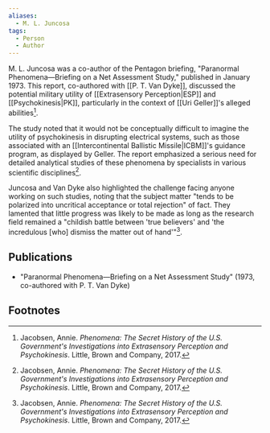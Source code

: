 ```yaml
---
aliases:
  - M. L. Juncosa
tags:
  - Person
  - Author
---
```

M. L. Juncosa was a co-author of the Pentagon briefing, "Paranormal Phenomena—Briefing on a Net Assessment Study," published in January 1973. This report, co-authored with [[P. T. Van Dyke]], discussed the potential military utility of [[Extrasensory Perception|ESP]] and [[Psychokinesis|PK]], particularly in the context of [[Uri Geller]]'s alleged abilities[^1].

The study noted that it would not be conceptually difficult to imagine the utility of psychokinesis in disrupting electrical systems, such as those associated with an [[Intercontinental Ballistic Missile|ICBM]]'s guidance program, as displayed by Geller. The report emphasized a serious need for detailed analytical studies of these phenomena by specialists in various scientific disciplines[^1].

Juncosa and Van Dyke also highlighted the challenge facing anyone working on such studies, noting that the subject matter "tends to be polarized into uncritical acceptance or total rejection" of fact. They lamented that little progress was likely to be made as long as the research field remained a "childish battle between 'true believers' and 'the incredulous [who] dismiss the matter out of hand'"[^1].

## Publications
*   "Paranormal Phenomena—Briefing on a Net Assessment Study" (1973, co-authored with P. T. Van Dyke)

## Footnotes
[^1]: Jacobsen, Annie. *Phenomena: The Secret History of the U.S. Government's Investigations into Extrasensory Perception and Psychokinesis*. Little, Brown and Company, 2017.
